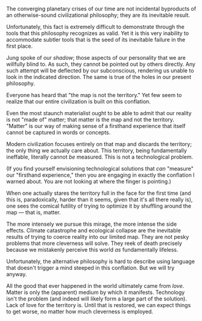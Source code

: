 
The converging planetary crises of our time are not incidental byproducts of an otherwise-sound civilizational philosophy; they are its inevitable result.

Unfortunately, this fact is extremely difficult to demonstrate through the tools that this philosophy recognizes as valid. Yet it is this very inability to accommodate subtler tools that is the seed of its inevitable failure in the first place.

Jung spoke of our _shadow_; those aspects of our personality that we are willfully blind to. As such, they cannot be pointed out by others directly. Any such attempt will be deflected by our subconscious, rendering us unable to look in the indicated direction. The same is true of the holes in our present philosophy.

Everyone has heard that "the map is not the territory." Yet few seem to realize that our entire civilization is built on this conflation.

Even the most staunch materialist ought to be able to admit that our reality is not "made of" matter; that matter is the map and not the territory. "Matter" is our way of making sense of a firsthand experience that itself cannot be captured in words or concepts.

Modern civilization focuses entirely on that map and discards the territory; the only thing we actually care about. This territory, being fundamentally ineffable, literally cannot _be_ measured. This is not a technological problem.

(If you find yourself envisioning technological solutions that _can_ "measure" our "firsthand experience," then you are engaging in exactly the conflation I warned about. You are not looking at where the finger is pointing.)

When one actually stares the territory full in the face for the first time (and this is, paradoxically, harder than it seems, given that it's all there really is), one sees the comical futility of trying to optimize it by shuffling around the map — that is, matter.

The more intensely we pursue this mirage, the more intense the side effects. Climate catastrophe and ecological collapse are the inevitable results of trying to coerce reality into our limited map. They are not pesky problems that more cleverness will solve. They reek of death precisely because we mistakenly perceive this world _as_ fundamentally lifeless.

Unfortunately, the alternative philosophy is hard to describe using language that doesn't trigger a mind steeped in this conflation. But we will try anyway.

All the good that ever happened in the world ultimately came from _love_. Matter is only the (apparent) medium by which it manifests. Technology isn't the problem (and indeed will likely form a large part of the solution). Lack of love for the territory is. Until that is restored, we can expect things to get worse, no matter how much cleverness is employed.

